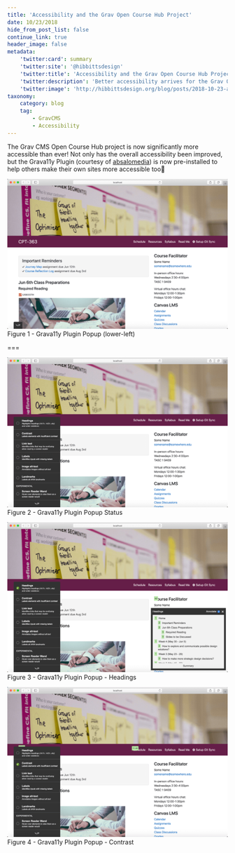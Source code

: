 ```yaml
---
title: 'Accessibility and the Grav Open Course Hub Project'
date: 10/23/2018
hide_from_post_list: false
continue_link: true
header_image: false
metadata:
    'twitter:card': summary
    'twitter:site': '@hibbittsdesign'
    'twitter:title': 'Accessibility and the Grav Open Course Hub Project'
    'twitter:description': 'Better accessibility arrives for the Grav Open Course Hub Project, and a built-in accessibility checker!'
    'twitter:image': 'http://hibbittsdesign.org/blog/posts/2018-10-23-accessibility-and-the-grav-open-course-hub-project/grava11y-plugin-open.png'
taxonomy:
    category: blog
    tag:
        - GravCMS
        - Accessibility
---
```


The Grav CMS Open Course Hub project is now significantly more accessible than ever! Not only has the overall accessibility been improved, but the Grava11y Plugin (courtesy of [absalomedia](https://github.com/absalomedia/grav-plugin-grava11y)) is now pre-installed to help others make their own sites more accessible too🎉

![Grava11y Plugin Popup (lower-left)](grava11y-plugin.png)  
Figure 1 - Grava11y Plugin Popup (lower-left)

===

![Grava11y Plugin Popup Tests](grava11y-plugin-open.png)  
Figure 2 - Grava11y Plugin Popup Status

![Grava11y Plugin Popup - Headings](grava11y-plugin-headings.png)  
Figure 3 - Grava11y Plugin Popup - Headings

![Grava11y Plugin Popup - Contrast](grav11y-plugin-contrast.png)  
Figure 4 - Grava11y Plugin Popup - Contrast
